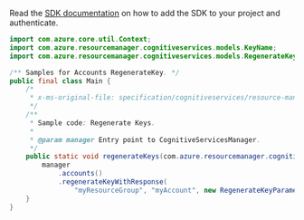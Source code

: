 Read the [SDK documentation](https://github.com/Azure/azure-sdk-for-java/blob/azure-resourcemanager-cognitiveservices_1.0.0-beta.4/sdk/cognitiveservices/azure-resourcemanager-cognitiveservices/README.md) on how to add the SDK to your project and authenticate.

```java
import com.azure.core.util.Context;
import com.azure.resourcemanager.cognitiveservices.models.KeyName;
import com.azure.resourcemanager.cognitiveservices.models.RegenerateKeyParameters;

/** Samples for Accounts RegenerateKey. */
public final class Main {
    /*
     * x-ms-original-file: specification/cognitiveservices/resource-manager/Microsoft.CognitiveServices/stable/2022-03-01/examples/RegenerateKey.json
     */
    /**
     * Sample code: Regenerate Keys.
     *
     * @param manager Entry point to CognitiveServicesManager.
     */
    public static void regenerateKeys(com.azure.resourcemanager.cognitiveservices.CognitiveServicesManager manager) {
        manager
            .accounts()
            .regenerateKeyWithResponse(
                "myResourceGroup", "myAccount", new RegenerateKeyParameters().withKeyName(KeyName.KEY2), Context.NONE);
    }
}
```
